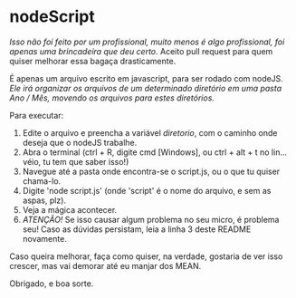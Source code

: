 # nodeScript

*Isso não foi feito por um profissional, muito menos é algo profissional, foi apenas uma brincadeira que deu certo*.
Aceito pull request para quem quiser melhorar essa bagaça drasticamente.

É apenas um arquivo escrito em javascript, para ser rodado com nodeJS.
*Ele irá organizar os arquivos de um determinado diretório em uma pasta Ano / Mês, movendo os arquivos para estes diretórios.*

Para executar:

1. Edite o arquivo e preencha a variável *diretorio*, com o caminho onde deseja que o nodeJS trabalhe.
2. Abra o terminal (ctrl + R, digite cmd [Windows], ou ctrl + alt + t no lin... véio, tu tem que saber isso!)
3. Navegue até a pasta onde encontra-se o script.js, ou o que tu quiser chama-lo.
4. Digite 'node script.js' (onde 'script' é o nome do arquivo, e sem as aspas, plz).
5. Veja a mágica acontecer.
6. *ATENÇÃO!* Se isso causar algum problema no seu micro, é problema seu! Caso as dúvidas persistam, leia a linha 3 deste README novamente.

Caso queira melhorar, faça como quiser, na verdade, gostaria de ver isso crescer, mas vai demorar até eu manjar dos MEAN.

Obrigado, e boa sorte.
